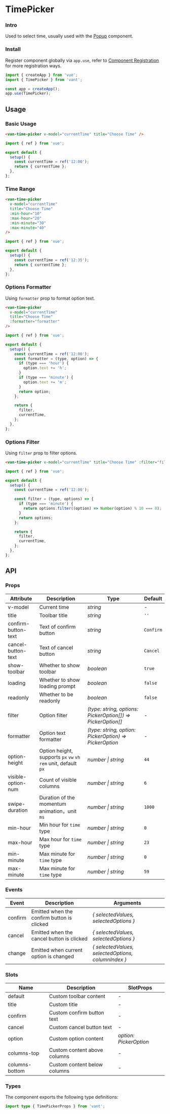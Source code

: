 # TimePicker

### Intro

Used to select time, usually used with the [Popup](#/en-US/popup) component.

### Install

Register component globally via `app.use`, refer to [Component Registration](#/en-US/advanced-usage#zu-jian-zhu-ce) for more registration ways.

```js
import { createApp } from 'vue';
import { TimePicker } from 'vant';

const app = createApp();
app.use(TimePicker);
```

## Usage

### Basic Usage

```html
<van-time-picker v-model="currentTime" title="Choose Time" />
```

```js
import { ref } from 'vue';

export default {
  setup() {
    const currentTime = ref('12:00');
    return { currentTime };
  },
};
```

### Time Range

```html
<van-time-picker
  v-model="currentTime"
  title="Choose Time"
  :min-hour="10"
  :max-hour="20"
  :min-minute="30"
  :max-minute="40"
/>
```

```js
import { ref } from 'vue';

export default {
  setup() {
    const currentTime = ref('12:35');
    return { currentTime };
  },
};
```

### Options Formatter

Using `formatter` prop to format option text.

```html
<van-time-picker
  v-model="currentTime"
  title="Choose Time"
  :formatter="formatter"
/>
```

```js
import { ref } from 'vue';

export default {
  setup() {
    const currentTime = ref('12:00');
    const formatter = (type, option) => {
      if (type === 'hour') {
        option.text += 'h';
      }
      if (type === 'minute') {
        option.text += 'm';
      }
      return option;
    };

    return {
      filter,
      currentTime,
    };
  },
};
```

### Options Filter

Using `filter` prop to filter options.

```html
<van-time-picker v-model="currentTime" title="Choose Time" :filter="filter" />
```

```js
import { ref } from 'vue';

export default {
  setup() {
    const currentTime = ref('12:00');

    const filter = (type, options) => {
      if (type === 'minute') {
        return options.filter((option) => Number(option) % 10 === 0);
      }
      return options;
    };

    return {
      filter,
      currentTime,
    };
  },
};
```

## API

### Props

| Attribute | Description | Type | Default |
| --- | --- | --- | --- |
| v-model | Current time | _string_ | - |
| title | Toolbar title | _string_ | `''` |
| confirm-button-text | Text of confirm button | _string_ | `Confirm` |
| cancel-button-text | Text of cancel button | _string_ | `Cancel` |
| show-toolbar | Whether to show toolbar | _boolean_ | `true` |
| loading | Whether to show loading prompt | _boolean_ | `false` |
| readonly | Whether to be readonly | _boolean_ | `false` |
| filter | Option filter | _(type: string, options: PickerOption[]) => PickerOption[]_ | - |
| formatter | Option text formatter | _(type: string, option: PickerOption) => PickerOption_ | - |
| option-height | Option height, supports `px` `vw` `vh` `rem` unit, default `px` | _number \| string_ | `44` |
| visible-option-num | Count of visible columns | _number \| string_ | `6` |
| swipe-duration | Duration of the momentum animation，unit `ms` | _number \| string_ | `1000` |
| min-hour | Min hour for `time` type | _number \| string_ | `0` |
| max-hour | Max hour for `time` type | _number \| string_ | `23` |
| min-minute | Max minute for `time` type | _number \| string_ | `0` |
| max-minute | Max minute for `time` type | _number \| string_ | `59` |

### Events

| Event | Description | Arguments |
| --- | --- | --- |
| confirm | Emitted when the confirm button is clicked | _{ selectedValues, selectedOptions }_ |
| cancel | Emitted when the cancel button is clicked | _{ selectedValues, selectedOptions }_ |
| change | Emitted when current option is changed | _{ selectedValues, selectedOptions, columnIndex }_ |

### Slots

| Name           | Description                  | SlotProps              |
| -------------- | ---------------------------- | ---------------------- |
| default        | Custom toolbar content       | -                      |
| title          | Custom title                 | -                      |
| confirm        | Custom confirm button text   | -                      |
| cancel         | Custom cancel button text    | -                      |
| option         | Custom option content        | _option: PickerOption_ |
| columns-top    | Custom content above columns | -                      |
| columns-bottom | Custom content below columns | -                      |

### Types

The component exports the following type definitions:

```ts
import type { TimePickerProps } from 'vant';
```
